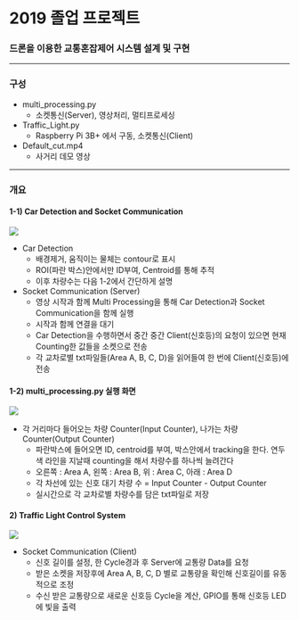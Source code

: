 # 2019 졸업 프로젝트

### 드론을 이용한 교통혼잡제어 시스템 설계 및 구현

------

### 구성

- multi_processing.py
  - 소켓통신(Server), 영상처리, 멀티프로세싱
- Traffic_Light.py
  - Raspberry Pi 3B+ 에서 구동, 소켓통신(Client)
- Default_cut.mp4
  - 사거리 데모 영상

------

### 개요

#### 1-1) Car Detection and Socket Communication

![](C:\github\사진\2019_finalproject_02.png)

- Car Detection
  - 배경제거, 움직이는 물체는 contour로 표시
  - ROI(파란 박스)안에서만 ID부여, Centroid를 통해 추적
  - 이후 차량수는 다음 1-2에서 간단하게 설명
- Socket Communication (Server)
  - 영상 시작과 함께 Multi Processing을 통해 Car Detection과 Socket Communication을 함께 실행
  - 시작과 함께 연결을 대기
  - Car Detection을 수행하면서 중간 중간 Client(신호등)의 요청이 있으면 현재 Counting한 값들을 소켓으로 전송
  - 각 교차로별 txt파일들(Area A, B, C, D)을 읽어들여 한 번에 Client(신호등)에 전송



#### 1-2) multi_processing.py 실행 화면

![](C:\github\사진\2019_finalproject_01.png)

- 각 거리마다 들어오는 차량 Counter(Input Counter), 나가는 차량 Counter(Output Counter)
  - 파란박스에 들어오면 ID, centroid를 부여, 박스안에서 tracking을 한다. 연두색 라인을 지날때 counting을 해서 차량수를 하나씩 늘려간다
  - 오른쪽 : Area A, 왼쪽 : Area B, 위 : Area C, 아래 : Area D
  - 각 차선에 있는 신호 대기 차량 수 = Input Counter - Output Counter
  - 실시간으로 각 교차로별 차량수를 담은 txt파일로 저장



#### 2) Traffic Light Control System

![](C:\github\사진\2019_finalproject_03.png)



- Socket Communication (Client)
  - 신호 길이를 설정, 한 Cycle경과 후 Server에 교통량 Data를 요청
  - 받은 소켓을 저장후에 Area A, B, C, D 별로 교통량을 확인해 신호길이를 유동적으로 조정
  - 수신 받은 교통량으로 새로운 신호등 Cycle을 계산, GPIO를 통해 신호등 LED에 빛을 출력